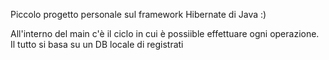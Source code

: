 Piccolo progetto personale sul framework Hibernate di Java :)

All'interno del main c'è il ciclo in cui è possiible effettuare ogni operazione.
Il tutto si basa su un DB locale di registrati
